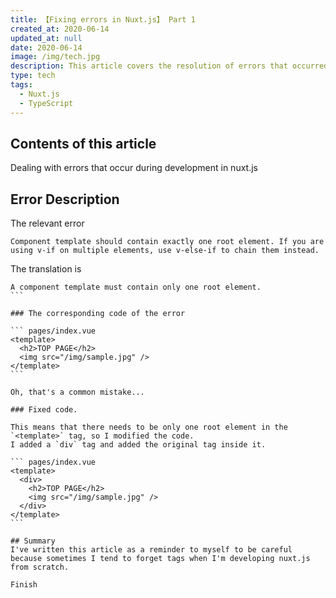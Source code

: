 ```yaml
---
title: 【Fixing errors in Nuxt.js】 Part 1
created_at: 2020-06-14
updated_at: null
date: 2020-06-14
image: /img/tech.jpg
description: This article covers the resolution of errors that occurred during Nuxt.js development.
type: tech
tags:
  - Nuxt.js
  - TypeScript
---
```


## Contents of this article
Dealing with errors that occur during development in nuxt.js

## Error Description

The relevant error

```
Component template should contain exactly one root element. If you are using v-if on multiple elements, use v-else-if to chain them instead.
```

The translation is

````
A component template must contain only one root element.
```

### The corresponding code of the error

``` pages/index.vue
<template>
  <h2>TOP PAGE</h2>
  <img src="/img/sample.jpg" />
</template>
```

Oh, that's a common mistake...

### Fixed code.

This means that there needs to be only one root element in the `<template>` tag, so I modified the code.
I added a `div` tag and added the original tag inside it.

``` pages/index.vue
<template>
  <div>
    <h2>TOP PAGE</h2>
    <img src="/img/sample.jpg" />
  </div>
</template>
```

## Summary
I've written this article as a reminder to myself to be careful because sometimes I tend to forget tags when I'm developing nuxt.js from scratch.

Finish
